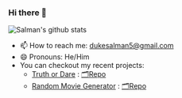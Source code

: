 ### Hi there 👋
![Salman's github stats](https://github-readme-stats.vercel.app/api?username=Salman-Shaik&show_icons=true&count_private=true&theme=radical)

- 📫 How to reach me: dukesalman5@gmail.com
- 😄 Pronouns: He/Him
- You can checkout my recent projects:
  - [Truth or Dare](https://lightmasters-truth-or-dare.herokuapp.com) : [🗂Repo](https://github.com/Salman-Shaik/truth-or-dare)
  - [Random Movie Generator](https://lightmasters-salman.herokuapp.com/) : [🗂Repo](https://github.com/Salman-Shaik/random_movie_generator)
